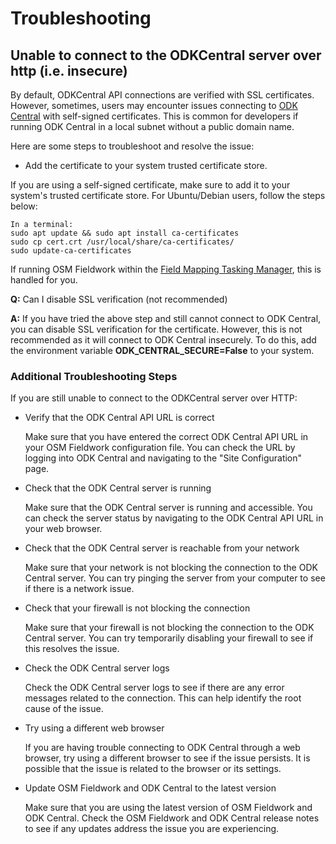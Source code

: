 # Troubleshooting

## Unable to connect to the ODKCentral server over http (i.e. insecure)

By default, ODKCentral API connections are verified with SSL
certificates. However, sometimes, users may encounter issues
connecting to [ODK Central](https://docs.getodk.org/central-intro/)
with self-signed certificates. This is common for developers if
running ODK Central in a local subnet without a public domain name.

Here are some steps to troubleshoot and resolve the issue:

- Add the certificate to your system trusted certificate store.

If you are using a self-signed certificate, make sure to add it to
your system's trusted certificate store. For Ubuntu/Debian users,
follow the steps below: 

    In a terminal:
    sudo apt update && sudo apt install ca-certificates
    sudo cp cert.crt /usr/local/share/ca-certificates/
    sudo update-ca-certificates


If running OSM Fieldwork within the
[Field Mapping Tasking Manager](https://github.com/hotosm/fmtm/wiki),
this is handled for you. 

**Q:** Can I disable SSL verification (not recommended)

**A:**  If you have tried the above step and still cannot connect to
	ODK Central, you can disable SSL verification for the
    certificate. However, this is not recommended as it will connect
    to ODK Central insecurely. To do this, add the environment
	variable **ODK_CENTRAL_SECURE=False** to your system.

### Additional Troubleshooting Steps

If you are still unable to connect to the ODKCentral server over HTTP: 

- Verify that the ODK Central API URL is correct

    Make sure that you have entered the correct ODK Central API URL in
    your OSM Fieldwork configuration file. You can check the URL by
    logging into ODK Central and navigating to the "Site
    Configuration" page.

- Check that the ODK Central server is running

    Make sure that the ODK Central server is running and
    accessible. You can check the server status by navigating to the
    ODK Central API URL in your web browser. 

- Check that the ODK Central server is reachable from your network

    Make sure that your network is not blocking the connection to the
    ODK Central server. You can try pinging the server from your
    computer to see if there is a network issue. 

- Check that your firewall is not blocking the connection

    Make sure that your firewall is not blocking the connection to the
    ODK Central server. You can try temporarily disabling your
    firewall to see if this resolves the issue. 

- Check the ODK Central server logs

    Check the ODK Central server logs to see if there are any error
    messages related to the connection. This can help identify the
    root cause of the issue. 

- Try using a different web browser

    If you are having trouble connecting to ODK Central through a web
    browser, try using a different browser to see if the issue
    persists. It is possible that the issue is related to the browser
    or its settings. 

- Update OSM Fieldwork and ODK Central to the latest version

    Make sure that you are using the latest version of OSM Fieldwork
    and ODK Central. Check the OSM Fieldwork and ODK Central release
    notes to see if any updates address the issue you are
    experiencing. 
